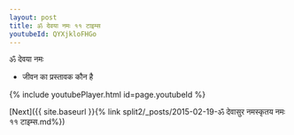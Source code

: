 ```yaml
---
layout: post
title: ॐ देवया नमः ११ टाइम्स
youtubeId: QYXjkloFHGo
---
```

 
 
 ॐ देवया नमः  
 
 -  जीवन का प्रस्तावक कौन है 
 
  
 
  
 
 
 
 
 
 


{% include youtubePlayer.html id=page.youtubeId %}
 
[Next]({{ site.baseurl }}{% link  split2/_posts/2015-02-19-ॐ देवासुर नमस्कृतय नमः ११ टाइम्स.md%})
 
